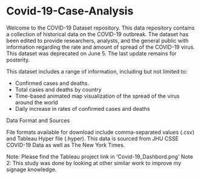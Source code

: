 # Covid-19-Case-Analysis

Welcome to the COVID-19 Dataset repository. This data repository contains a collection of historical data on the COVID-19 outbreak. The dataset has been edited to provide researchers, analysts, and the general public with information regarding the rate and amount of spread of the COVID-19 virus. This dataset was deprecated on June 5. The last update remains for posterity.

This dataset includes a range of information, including but not limited to:

- Confirmed cases and deaths.
- Total cases and deaths by country
- Time-based animated map visualization of the spread of the virus around the world
- Daily increase in rates of confirmed cases and deaths

Data Format and Sources

File formats available for download include comma-separated values (.csv) and Tableau Hyper file (.hyper). This data is sourced from JHU CSSE COVID-19 Data as well as The New York Times.

Note: Please find the Tableau project link in 'Covid-19_Dashbord.png'
Note 2: This study was done by looking at other similar work to improve my signage knowledge.
